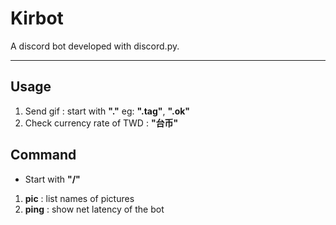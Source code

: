# Kirbot
A discord bot developed with discord.py.

---

## Usage
1.  Send gif : start with **"."** eg: **".tag"**, **".ok"**
2. Check currency rate of TWD : **"台币"**

## Command
* Start with **"/"**
1. **pic**  : list names of pictures
2. **ping** : show net latency of the bot
